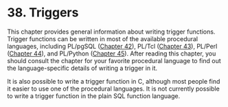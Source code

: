 # 38. Triggers

This chapter provides general information about writing trigger functions. Trigger functions can be written in most of the available procedural languages, including PL/pgSQL ([Chapter 42](https://www.postgresql.org/docs/13/plpgsql.html)), PL/Tcl ([Chapter 43](https://www.postgresql.org/docs/13/pltcl.html)), PL/Perl ([Chapter 44](https://www.postgresql.org/docs/13/plperl.html)), and PL/Python ([Chapter 45](https://www.postgresql.org/docs/13/plpython.html)). After reading this chapter, you should consult the chapter for your favorite procedural language to find out the language-specific details of writing a trigger in it.

It is also possible to write a trigger function in C, although most people find it easier to use one of the procedural languages. It is not currently possible to write a trigger function in the plain SQL function language.
